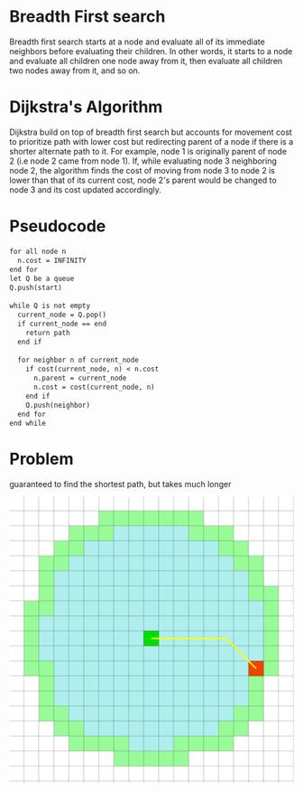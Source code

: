 # Breadth First search
Breadth first search starts at a node and evaluate all of its immediate neighbors before evaluating their children.  In other words, it starts to a node and evaluate all children one node away from it, then evaluate all children two nodes away from it, and so on.

# Dijkstra's Algorithm
Dijkstra build on top of breadth first search but accounts for movement cost to prioritize path with lower cost but redirecting parent of a node if there is a shorter alternate path to it.  For example, node 1 is originally parent of node 2 (i.e node 2 came from node 1). If,  while evaluating node 3 neighboring node 2, the algorithm finds the cost of moving from node 3 to node 2 is lower than that of its current cost, node 2's parent would be changed to node 3 and its cost updated accordingly.

# Pseudocode
```text
for all node n
  n.cost = INFINITY
end for
let Q be a queue
Q.push(start)

while Q is not empty
  current_node = Q.pop()
  if current_node == end
    return path
  end if

  for neighbor n of current_node
    if cost(current_node, n) < n.cost
      n.parent = current_node
      n.cost = cost(current_node, n)
    end if
    Q.push(neighbor)
  end for
end while
```

# Problem
guaranteed to find the shortest path, but takes much longer

![](../img/dijkstra-problem.png "dijkstra problem")
